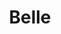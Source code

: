 ---
title: "Belle"
id: "Belle"
image: "/images/disney/Belle.jpg"
link: "https://square.link/u/BJPsQULn"
price: "$5.00"
description: "BELLE FROM \"BEAUTY AND THE BEAST\" VINYL STICKER | 3\""
---